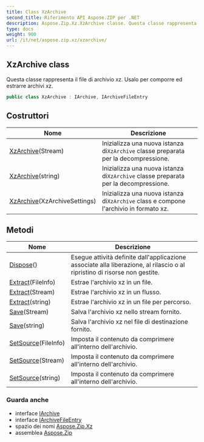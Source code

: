 ```yaml
---
title: Class XzArchive
second_title: Riferimento API Aspose.ZIP per .NET
description: Aspose.Zip.Xz.XzArchive classe. Questa classe rappresenta il file di archivio xz. Usalo per comporre ed estrarre archivi xz.
type: docs
weight: 900
url: /it/net/aspose.zip.xz/xzarchive/
---
```

## XzArchive class

Questa classe rappresenta il file di archivio xz. Usalo per comporre ed estrarre archivi xz.

```csharp
public class XzArchive : IArchive, IArchiveFileEntry
```

## Costruttori

| Nome | Descrizione |
| --- | --- |
| [XzArchive](xzarchive/#constructor_1)(Stream) | Inizializza una nuova istanza di`XzArchive` classe preparata per la decompressione. |
| [XzArchive](xzarchive/#constructor_2)(string) | Inizializza una nuova istanza di`XzArchive` classe preparata per la decompressione. |
| [XzArchive](xzarchive/#constructor)(XzArchiveSettings) | Inizializza una nuova istanza di`XzArchive` class e compone l'archivio in formato xz. |

## Metodi

| Nome | Descrizione |
| --- | --- |
| [Dispose](../../aspose.zip.xz/xzarchive/dispose/)() | Esegue attività definite dall'applicazione associate alla liberazione, al rilascio o al ripristino di risorse non gestite. |
| [Extract](../../aspose.zip.xz/xzarchive/extract/#extract_1)(FileInfo) | Estrae l'archivio xz in un file. |
| [Extract](../../aspose.zip.xz/xzarchive/extract/#extract_2)(Stream) | Estrae l'archivio xz in un flusso. |
| [Extract](../../aspose.zip.xz/xzarchive/extract/#extract)(string) | Estrae l'archivio xz in un file per percorso. |
| [Save](../../aspose.zip.xz/xzarchive/save/#save)(Stream) | Salva l'archivio xz nello stream fornito. |
| [Save](../../aspose.zip.xz/xzarchive/save/#save_1)(string) | Salva l'archivio xz nel file di destinazione fornito. |
| [SetSource](../../aspose.zip.xz/xzarchive/setsource/#setsource)(FileInfo) | Imposta il contenuto da comprimere all'interno dell'archivio. |
| [SetSource](../../aspose.zip.xz/xzarchive/setsource/#setsource_1)(Stream) | Imposta il contenuto da comprimere all'interno dell'archivio. |
| [SetSource](../../aspose.zip.xz/xzarchive/setsource/#setsource_2)(string) | Imposta il contenuto da comprimere all'interno dell'archivio. |

### Guarda anche

* interface [IArchive](../../aspose.zip/iarchive/)
* interface [IArchiveFileEntry](../../aspose.zip/iarchivefileentry/)
* spazio dei nomi [Aspose.Zip.Xz](../../aspose.zip.xz/)
* assemblea [Aspose.Zip](../../)


